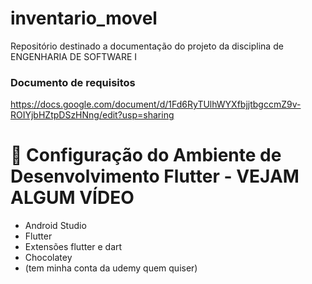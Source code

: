 # inventario_movel
Repositório destinado a documentação do projeto da disciplina de ENGENHARIA DE SOFTWARE I


### Documento de requisitos
https://docs.google.com/document/d/1Fd6RyTUlhWYXfbjjtbgccmZ9v-ROIYjbHZtpDSzHNng/edit?usp=sharing

# 📱 Configuração do Ambiente de Desenvolvimento Flutter - VEJAM ALGUM VÍDEO

- Android Studio
- Flutter
- Extensões flutter e dart
- Chocolatey
- (tem minha conta da udemy quem quiser)

